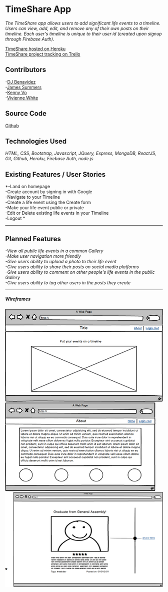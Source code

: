 # TimeShare App

*The TimeShare app allows users to add significant life events to a timeline. Users can view, add, edit, and remove any of their own posts on their timeline. Each user's timeline is unique to their user id (created upon signup through Firebase Auth).*

[TimeShare hosted on Heroku](https://timeshare-atx.herokuapp.com/)
<br> [TimeShare project tracking on Trello](https://trello.com/b/o0HDW2hs/project-02-timeshare)

## Contributors
-[DJ Benavidez](https://github.com/DBenav27)
<br>
-[James Summers](https://github.com/jamesnsummers)
<br>
-[Kenny Vo](https://github.com/kenny-vo)
<br>
-[Vivienne White](https://github.com/Vivwhite)
<br>

## Source Code
[Github](https://github.com/wdi-atx-11/project-02)

## Technologies Used

*HTML, CSS, Bootstrap, Javascript, JQuery, Express, MongoDB, ReactJS, Git, Github, Heroku, Firebase Auth, node.js*


## Existing Features / User Stories

*-Land on homepage<br>
-Create account by signing in with Google<br>
-Navigate to your Timeline<br>
-Create a life event using the Create form<br>
-Make your life event public or private<br>
-Edit or Delete existing life events in your Timeline<br>
-Logout *

---


## Planned Features
*-View all public life events in a common Gallery<br>
-Make user navigation more friendly<br>
-Give users ability to upload a photo to their life event<br>
-Give users ability to share their posts on social media platforms<br>
-Give users ability to comment on other people's life events in the public Gallery <br>
-Give users ability to tag other users in the posts they create*

---


##### Wireframes
![landing page](/public/images/LandingPageWireframe.png)
![About Page](/public/images/AboutPageWireframe.png)
![Timeline Page](/public/images/TimelineWireframe.png)
